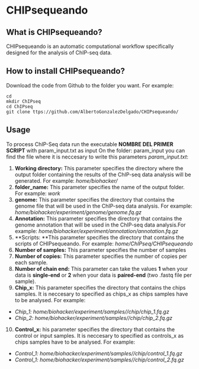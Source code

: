 # CHIPsequeando

## What is CHIPsequeando?
CHIPsequeando is an automatic computational workflow specifically designed for the analysis of ChIP-seq data.

## How to install CHIPsequeando?
Download the code from Github to the folder you want. For example: 

```
cd
mkdir ChIPseq
cd ChIPseq
git clone ttps://github.com/AlbertoGonzalezDelgado/CHIPsequeando/ 
```

## Usage
To process ChIP-Seq data run the executable **NOMBRE DEL PRIMER SCRIPT** with param_input.txt as input
On the folder: param_input you can  find the file where it is neccesary to write this parameters *param_input.txt*:
1. **Working directory:** This parameter specifies the directory where the output folder containing the results of the ChIP-seq data analysis will be generated. For example: *home/biohacker/* 
2. **folder_name:** This parameter specifies the name of the output folder. For example: *work* 
3. **genome:** This parameter specifies the directory that contains the genome file that will be used in the ChIP-seq data analysis. For example: *home/biohacker/experiment/genome/genome.fq.gz* 
4. **Annotation:** This parameter specifies the directory that contains the genome annotation that will be used in the ChIP-seq data analysis.For example: *home/biohacker/experiment/annotation/annotation.fq.gz*  
5. **Scripts: **This parameter specifies the directory that contains the scripts of CHIPsequeando. For example: *home/ChIPseq/CHIPsequeando* 
6. **Number of samples:** This parameter specifies the number of samples 
7. **Number of copies:** This parameter specifies the number of copies per each sample.
8. **Number of chain end:** This parameter can take the values **1** when your data is **single-end** or **2** when your data is **paired-end** (two .fastq file per sample). 
9. **Chip_x:** This parameter specifies the directory that contains the chips samples. It is neccesary to specified as chips_x as chips samples have to be analysed. For example:
* *Chip_1: home/biohacker/experiment/samples//chip/chip_1.fq.gz* 
* *Chip_2: home/biohacker/experiment/samples//chip/chip_2.fq.gz*
10. **Control_x:** his parameter specifies the directory that contains the control or input samples. It is neccesary to specified as controls_x as chips samples have to be analysed. For example:
* *Control_1: home/biohacker/experiment/samples//chip/control_1.fq.gz* 
* *Control_1: home/biohacker/experiment/samples//chip/control_2.fq.gz*

